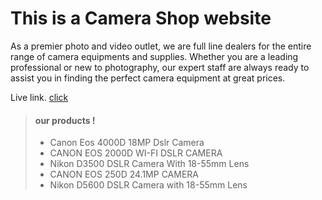 # This is a Camera Shop website
As a premier photo and video outlet, we are full line dealers for the entire range of camera equipments and supplies.
Whether you are a leading professional or new to photography, our expert staff are always ready to assist you in finding the perfect camera equipment at great prices.

Live link. [click](https://camera-shop-9fa14.web.app/)

> #### our products !
>
> - Canon Eos 4000D 18MP Dslr Camera
> - CANON EOS 2000D WI-FI DSLR CAMERA
> - Nikon D3500 DSLR Camera With 18-55mm Lens
> - CANON EOS 250D 24.1MP CAMERA
> - Nikon D5600 DSLR Camera with 18-55mm Lens